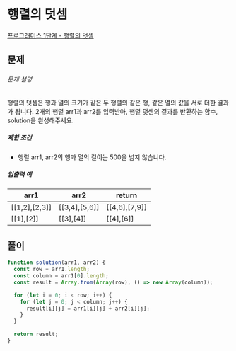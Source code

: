 # 행렬의 덧셈

[프로그래머스 1단계 - 행렬의 덧셈](https://school.programmers.co.kr/learn/courses/30/lessons/12950)

## 문제

###### 문제 설명

행렬의 덧셈은 행과 열의 크기가 같은 두 행렬의 같은 행, 같은 열의 값을 서로 더한 결과가 됩니다. 2개의 행렬 arr1과 arr2를 입력받아, 행렬 덧셈의 결과를 반환하는 함수, solution을 완성해주세요.

##### 제한 조건

- 행렬 arr1, arr2의 행과 열의 길이는 500을 넘지 않습니다.

##### 입출력 예

| arr1          | arr2          | return        |
| ------------- | ------------- | ------------- |
| [[1,2],[2,3]] | [[3,4],[5,6]] | [[4,6],[7,9]] |
| [[1],[2]]     | [[3],[4]]     | [[4],[6]]     |

## 풀이

```javascript
function solution(arr1, arr2) {
  const row = arr1.length;
  const column = arr1[0].length;
  const result = Array.from(Array(row), () => new Array(column));

  for (let i = 0; i < row; i++) {
    for (let j = 0; j < column; j++) {
      result[i][j] = arr1[i][j] + arr2[i][j];
    }
  }

  return result;
}
```
